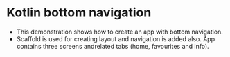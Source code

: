 # Kotlin bottom navigation
 - This demonstration shows how to create an app with bottom navigation. 
 - Scaffold is used for creating layout and navigation is added also. App contains three screens andrelated tabs (home, favourites and info). 
